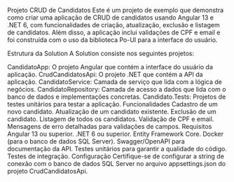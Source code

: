 Projeto CRUD de Candidatos
Este é um projeto de exemplo que demonstra como criar uma aplicação de CRUD de candidatos usando Angular 13 e .NET 6, com funcionalidades de criação, atualização, exclusão e listagem de candidatos. Além disso, a aplicação inclui validações de CPF e email e foi construída com o uso da biblioteca Po-UI para a interface do usuário.

Estrutura da Solution
A Solution consiste nos seguintes projetos:

CandidatoApp: O projeto Angular que contém a interface do usuário da aplicação.
CrudCandidatosApi: O projeto .NET que contém a API da aplicação.
CandidatoService: Camada de serviço que lida com a lógica de negócios.
CandidatoRepository: Camada de acesso a dados que lida com o banco de dados e implementações concretas.
Candidato.Tests: Projetos de testes unitários para testar a aplicação.
Funcionalidades
Cadastro de um novo candidato.
Atualização de um candidato existente.
Exclusão de um candidato.
Listagem de todos os candidatos.
Validação de CPF e email.
Mensagens de erro detalhadas para validações de campos.
Requisitos
Angular 13 ou superior.
.NET 6 ou superior.
Entity Framework Core.
Docker (para o banco de dados SQL Server).
Swagger/OpenAPI para documentação da API.
Testes unitários para garantir a qualidade do código.
Testes de integração.
Configuração
Certifique-se de configurar a string de conexão com o banco de dados SQL Server no arquivo appsettings.json do projeto CrudCandidatosApi.
